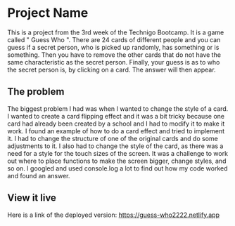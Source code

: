 # Project Name

This is a project from the 3rd week of the Technigo Bootcamp. It is a game called " Guess Who ". There are 24 cards of different people and you can guess if a secret person, who is picked up randomly, has something or is something.
Then you have to remove the other cards that do not have the same characteristic as the secret person. Finally, your guess is as to who the secret person is, by clicking on a card. The answer will then appear.

## The problem

The biggest problem I had was when I wanted to change the style of a card. I wanted to create a card flipping effect and it was a bit tricky because one card had already been created by a school and I had to modify it to make it work. I found an example of how to do a card effect and tried to implement it. I had to change the structure of one of the original cards and do some adjustments to it. I also had to change the style of the card, as there was a need for a style for the touch sizes of the screen. It was a challenge to work out where to place functions to make the screen bigger, change styles, and so on. I googled and used console.log a lot to find out how my code worked and found an answer.

## View it live

Here is a link of the deployed version: https://guess-who2222.netlify.app
